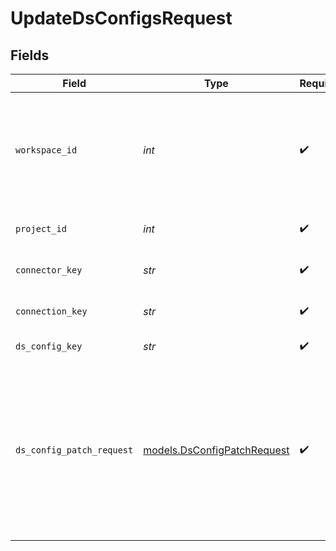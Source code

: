 # UpdateDsConfigsRequest


## Fields

| Field                                                                                                                                               | Type                                                                                                                                                | Required                                                                                                                                            | Description                                                                                                                                         | Example                                                                                                                                             |
| --------------------------------------------------------------------------------------------------------------------------------------------------- | --------------------------------------------------------------------------------------------------------------------------------------------------- | --------------------------------------------------------------------------------------------------------------------------------------------------- | --------------------------------------------------------------------------------------------------------------------------------------------------- | --------------------------------------------------------------------------------------------------------------------------------------------------- |
| `workspace_id`                                                                                                                                      | *int*                                                                                                                                               | :heavy_check_mark:                                                                                                                                  | Workspace refers to a collection of projects. Workspace ID is unique identifier for workspace.                                                      | 4                                                                                                                                                   |
| `project_id`                                                                                                                                        | *int*                                                                                                                                               | :heavy_check_mark:                                                                                                                                  | Project ID of the workspace                                                                                                                         | 4                                                                                                                                                   |
| `connector_key`                                                                                                                                     | *str*                                                                                                                                               | :heavy_check_mark:                                                                                                                                  | Encoded key of the connector                                                                                                                        | YmlncXVlcnk=                                                                                                                                        |
| `connection_key`                                                                                                                                    | *str*                                                                                                                                               | :heavy_check_mark:                                                                                                                                  | Encoded key of the connection                                                                                                                       | kvx3b8lhfe3ilk0wv4xu4fl539njerj0lmcr6wf8                                                                                                            |
| `ds_config_key`                                                                                                                                     | *str*                                                                                                                                               | :heavy_check_mark:                                                                                                                                  | Key for the ds_config                                                                                                                               | ytvudfx0e2w2wr2e1artrz1wtrn2wmgdyu7bgj4v                                                                                                            |
| `ds_config_patch_request`                                                                                                                           | [models.DsConfigPatchRequest](../models/dsconfigpatchrequest.md)                                                                                    | :heavy_check_mark:                                                                                                                                  | N/A                                                                                                                                                 | {<br/>"patch": [<br/>{<br/>"op": "replace",<br/>"path": "query",<br/>"value": {<br/>"query": "SELECT * FROM \"ValidateCredentials\"",<br/>"ds_id": 67,<br/>"validate": true<br/>}<br/>}<br/>]<br/>} |